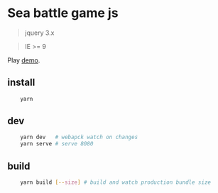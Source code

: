 # Sea battle game js 

> jquery 3.x

> IE >= 9 

Play [demo](http://sea-battle-js.archebasov.ru).

## install
```bash
    yarn

```

## dev
```bash   
    yarn dev   # webapck watch on changes
    yarn serve # serve 8080

```

## build
```bash
    yarn build [--size] # build and watch production bundle size 

```